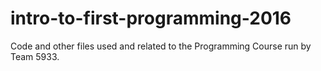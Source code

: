 # intro-to-first-programming-2016
Code and other files used and related to the Programming Course run by Team 5933.
